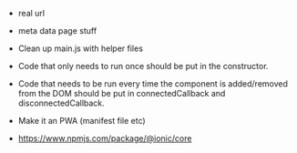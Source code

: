 -   real url
-   meta data page stuff
-   Clean up main.js with helper files

-   Code that only needs to run once should be put in the constructor.
-   Code that needs to be run every time the component is added/removed from the DOM should be put in connectedCallback and disconnectedCallback.
-   Make it an PWA (manifest file etc)
-   https://www.npmjs.com/package/@ionic/core
